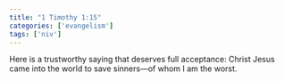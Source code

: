 ```yaml
---
title: "1 Timothy 1:15"
categories: ['evangelism']
tags: ['niv']
---
```


Here is a trustworthy saying that deserves full acceptance: Christ Jesus came into the world to save sinners—of whom I am the worst.